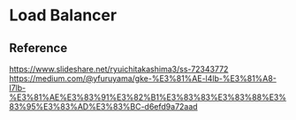 # Load Balancer

## Reference

<https://www.slideshare.net/ryuichitakashima3/ss-72343772>
<https://medium.com/@yfuruyama/gke-%E3%81%AE-l4lb-%E3%81%A8-l7lb-%E3%81%AE%E3%83%91%E3%82%B1%E3%83%83%E3%83%88%E3%83%95%E3%83%AD%E3%83%BC-d6efd9a72aad>

